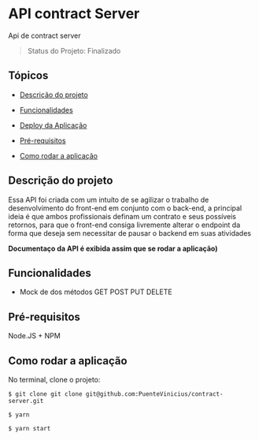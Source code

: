 
# API contract Server
Api de contract server

> Status do Projeto: Finalizado

## Tópicos

-  [Descrição do projeto](https://github.com/PuenteVinicius/contract-server/blob/main/README.md#user-content-descrição-do-projeto)

-  [Funcionalidades](https://github.com/PuenteVinicius/contract-server/blob/main/README.md#user-content-funcionalidades)

-  [Deploy da Aplicação](https://github.com/PuenteVinicius/contract-server/blob/main/README.md#user-content-deploy-da-aplicação)

-  [Pré-requisitos](https://github.com/PuenteVinicius/contract-server/blob/main/README.md#user-content-pré-requisitos)

-  [Como rodar a aplicação](https://github.com/PuenteVinicius/contract-server/blob/main/README.md#user-content-como-rodar-a-aplicação)

## Descrição do projeto

Essa API foi criada com um intuíto de se agilizar o trabalho de desenvolvimento do front-end em conjunto com o back-end, a principal ideia é que ambos profissionais definam um contrato e seus possíveis retornos, para que o front-end consiga livremente alterar o endpoint da forma que deseja sem necessitar de pausar o backend em suas atividades

**Documentaço da API é exibida assim que se rodar a aplicação)**  

## Funcionalidades

- Mock de dos métodos GET POST PUT DELETE 

## Pré-requisitos
Node.JS + NPM

## Como rodar a aplicação

No terminal, clone o projeto:

```
$ git clone git clone git@github.com:PuenteVinicius/contract-server.git
```
```
$ yarn
```

```
$ yarn start
```

